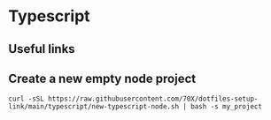 # Typescript

## Useful links

## Create a new empty node project

`curl -sSL https://raw.githubusercontent.com/70X/dotfiles-setup-link/main/typescript/new-typescript-node.sh | bash -s my_project`
